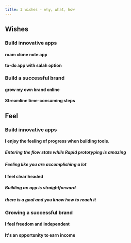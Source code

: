 ```yaml
---
title: 3 wishes - why, what, how
---
```


## Wishes
### Build innovative apps
#### roam clone note app
#### to-do app with salah option
### Build a successful brand
#### grow my own brand online
#### Streamline time-consuming steps
## Feel
### Build innovative apps
#### I enjoy the feeling of progress when building tools.
##### Entering the flow state while Rapid prototyping is amazing
##### Feeling like you are accomplishing a lot
#### I feel clear headed
##### Building an app is straightforward
##### there is a goal and you know how to reach it
### Growing a successful brand
#### I feel freedom and independent
#### It's an opportunity to earn income
